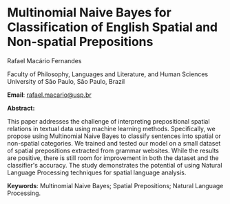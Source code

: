 # Multinomial Naive Bayes for Classification of English Spatial and Non-spatial Prepositions

Rafael Macário Fernandes

Faculty of Philosophy, Languages and Literature, and Human Sciences University of São Paulo, São Paulo, Brazil

**Email**: rafael.macario@usp.br

**Abstract:**

This paper addresses the challenge of interpreting prepositional spatial relations in textual data using machine learning methods. Specifically, we propose using Multinomial Naive Bayes to classify sentences into spatial or non-spatial categories. We trained and tested our model on a small dataset of spatial prepositions extracted from grammar websites. While the results are positive, there is still room for improvement in both the dataset and the classifier's accuracy. The study demonstrates the potential of using Natural Language Processing techniques for spatial language analysis.

**Keywords**: Multinomial Naive Bayes; Spatial Prepositions; Natural Language Processing.
